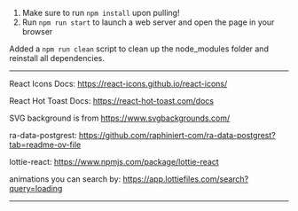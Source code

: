 1. Make sure to run `npm install` upon pulling!
2. Run `npm run start` to launch a web server and open the page in your browser

Added a `npm run clean` script to clean up the node_modules folder and reinstall all dependencies.

------------------------------------------------

React Icons Docs:
https://react-icons.github.io/react-icons/


React Hot Toast Docs:
https://react-hot-toast.com/docs

SVG background is from
https://www.svgbackgrounds.com/


ra-data-postgrest:
https://github.com/raphiniert-com/ra-data-postgrest?tab=readme-ov-file

lottie-react:
https://www.npmjs.com/package/lottie-react

animations you can search by:
https://app.lottiefiles.com/search?query=loading

------------------------------------------------
